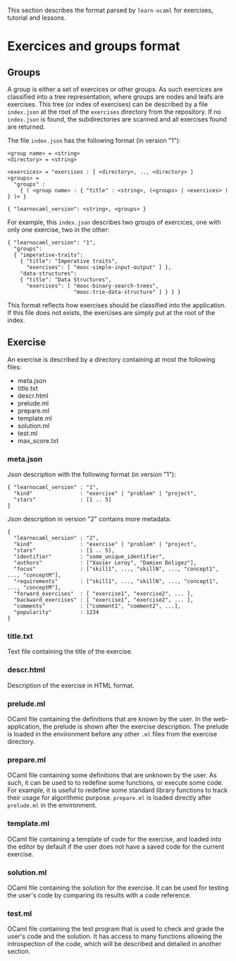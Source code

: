 This section describes the format parsed by `learn-ocaml` for
exercises, tutorial and lessons.

# Exercices and groups format


## Groups

A group is either a set of exercices or other groups. As such exercices are classified
into a tree representation, where groups are nodes and leafs are exercises. This
tree (or index of exercises) can be described by a file `index.json` at the root
of the `exercises` directory from the repository. If no `index.json`
is found, the subdirectories are scanned and all exercises found are returned.

The file `index.json` has the following format (in version "1"):
```
<group name> = <string>
<directory> = <string>

<exercices> = "exercises : [ <directory>, .., <directory> ]
<groups> =
  "groups" :
    { ( <group name> : { "title" : <string>, (<groups> | <exercices> ) } )+ }

{ "learnocaml_version": <string>, <groups> }
```

For example, this `index.json` describes two groups of exercices, one with only
one exercise, two in the other:
```
{ "learnocaml_version": "1",
  "groups":
  { "imperative-traits":
    { "title": "Imperative traits",
      "exercises": [ "mooc-simple-input-output" ] },
    "data-structures":
    { "title": "Data Structures",
      "exercises": [ "mooc-binary-search-trees",
                     "mooc-trie-data-structure" ] } } }
```

This format reflects how exercises should be classified into the application.
If this file does not exists, the exercises are simply put at the root of the
index.

## Exercise

An exercise is described by a directory containing at most the following files:
- meta.json
- title.txt
- descr.html
- prelude.ml
- prepare.ml
- template.ml
- solution.ml
- test.ml
- max_score.txt

### meta.json

Json description with the following format (in version "1"):
```
{ "learnocaml_version" : "1",
  "kind"               : "exercise" | "problem" | "project",
  "stars"              : [1 .. 5]
}
```

Json description in version "2" contains more metadata:
```
{
  "learnocaml_version" : "2",
  "kind"               : "exercise" | "problem" | "project",
  "stars"              : [1 .. 5],
  "identifier"         : "some_unique_identifier",
  "authors"            : ["Xavier Leroy", "Damien Doligez"],
  "focus"              : ["skill1", ..., "skillN", ..., "concept1", ..., "conceptM"],
  "requirements"       : ["skill1", ..., "skillN", ..., "concept1", ..., "conceptM"],
  "forward_exercises"  : [ "exercise1", "exercise2", ... ],
  "backward_exercises" : [ "exercise1", "exercise2", ... ],
  "comments"           : ["comment1", "comment2", ...],
  "popularity"         : 1234
}
```

### title.txt

Text file containing the title of the exercise.

### descr.html

Description of the exercise in HTML format.

### prelude.ml

OCaml file containing the definitions that are known by the user. In the
web-application, the prelude is shown after the exercise description. The
prelude is loaded in the environment before any other `.ml` files from the
exercise directory.

### prepare.ml

OCaml file containing some definitions that are unknown by the user. As such, it
can be used to to redefine some functions, or execute some code. For example, it
is useful to redefine some standard library functions to track their usage for
algorithmic purpose. `prepare.ml` is loaded directly after `prelude.ml` in the
environment.

### template.ml

OCaml file containing a template of code for the exercise, and loaded into the
editor by default if the user does not have a saved code for the current
exercise.

### solution.ml

OCaml file containing the solution for the exercise. It can be used for testing
the user's code by comparing its results with a code reference.

### test.ml

OCaml file containing the test program that is used to check and grade the user's code and
the solution. It has access to many functions allowing the introspection of the
code, which will be described and detailed in another section.
